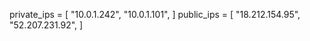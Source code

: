 private_ips = [
  "10.0.1.242",
  "10.0.1.101",
]
public_ips = [
  "18.212.154.95",
  "52.207.231.92",
]
